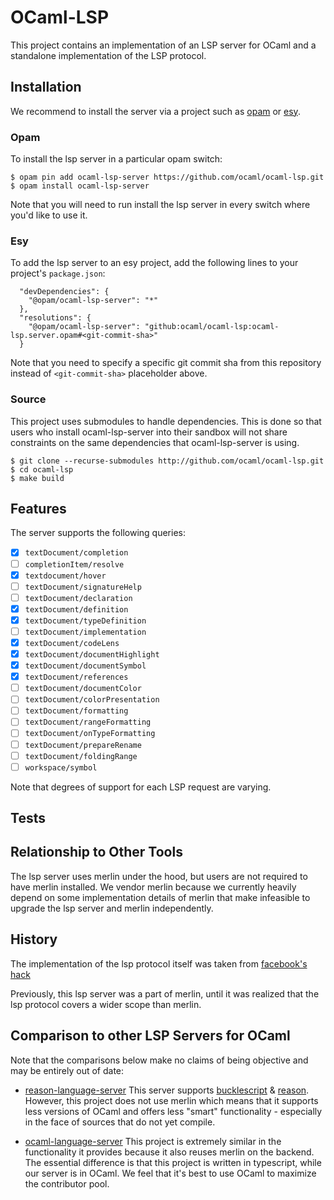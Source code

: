# OCaml-LSP

This project contains an implementation of an LSP server for OCaml and a
standalone implementation of the LSP protocol.

## Installation

We recommend to install the server via a project such as
[opam](http://github.com/ocaml/opam) or [esy](https://github.com/esy/esy).

### Opam

To install the lsp server in a particular opam switch:

```
$ opam pin add ocaml-lsp-server https://github.com/ocaml/ocaml-lsp.git
$ opam install ocaml-lsp-server
```

Note that you will need to run install the lsp server in every switch where
you'd like to use it.

### Esy

To add the lsp server to an esy project, add the following lines to your
project's `package.json`:

```
  "devDependencies": {
    "@opam/ocaml-lsp-server": "*"
  },
  "resolutions": {
    "@opam/ocaml-lsp-server": "github:ocaml/ocaml-lsp:ocaml-lsp.server.opam#<git-commit-sha>"
  }
```

Note that you need to specify a specific git commit sha from this repository
instead of `<git-commit-sha>` placeholder above.

### Source

This project uses submodules to handle dependencies. This is done so that users
who install ocaml-lsp-server into their sandbox will not share constraints on
the same dependencies that ocaml-lsp-server is using.

```
$ git clone --recurse-submodules http://github.com/ocaml/ocaml-lsp.git
$ cd ocaml-lsp
$ make build
```

## Features

The server supports the following queries:

- [x] `textDocument/completion`
- [ ] `completionItem/resolve`
- [x] `textdocument/hover`
- [ ] `textDocument/signatureHelp`
- [ ] `textDocument/declaration`
- [x] `textDocument/definition`
- [x] `textDocument/typeDefinition`
- [ ] `textDocument/implementation`
- [x] `textDocument/codeLens`
- [x] `textDocument/documentHighlight`
- [x] `textDocument/documentSymbol`
- [x] `textDocument/references`
- [ ] `textDocument/documentColor`
- [ ] `textDocument/colorPresentation`
- [ ] `textDocument/formatting`
- [ ] `textDocument/rangeFormatting`
- [ ] `textDocument/onTypeFormatting`
- [ ] `textDocument/prepareRename`
- [ ] `textDocument/foldingRange`
- [ ] `workspace/symbol`

Note that degrees of support for each LSP request are varying.

## Tests

## Relationship to Other Tools

The lsp server uses merlin under the hood, but users are not required to have
merlin installed. We vendor merlin because we currently heavily depend on some
implementation details of merlin that make infeasible to upgrade the lsp server
and merlin independently.

## History

The implementation of the lsp protocol itself was taken from [facebook's
hack](https://github.com/facebook/hhvm/blob/master/hphp/hack/src/utils/lsp/lsp.mli)

Previously, this lsp server was a part of merlin, until it was realized that the
lsp protocol covers a wider scope than merlin.

## Comparison to other LSP Servers for OCaml

Note that the comparisons below make no claims of being objective and may be
entirely out of date:

* [reason-language-server](https://github.com/jaredly/reason-language-server)
  This server supports
  [bucklescript](https://github.com/BuckleScript/bucklescript) &
  [reason](https://github.com/facebook/reason). However, this project does not
  use merlin which means that it supports less versions of OCaml and offers less
  "smart" functionality - especially in the face of sources that do not yet
  compile.

* [ocaml-language-server](https://github.com/ocaml-lsp/ocaml-language-server)
  This project is extremely similar in the functionality it provides because it
  also reuses merlin on the backend. The essential difference is that this
  project is written in typescript, while our server is in OCaml. We feel that
  it's best to use OCaml to maximize the contributor pool.

